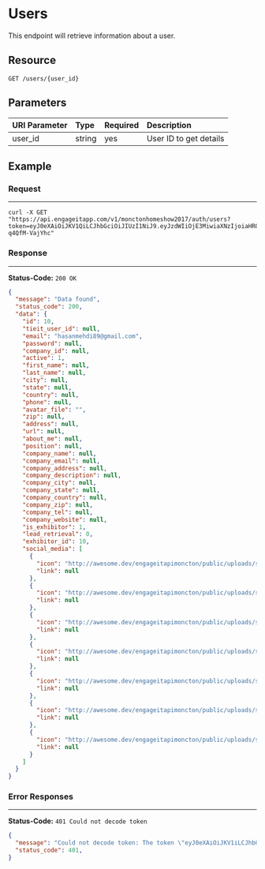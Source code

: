 # Users

This endpoint will retrieve information about a user.

## Resource

```
GET /users/{user_id}
```

## Parameters

URI Parameter | Type   | Required | Description
:------------ | :----- | :------- | :-----------------------------------------------------------------------------------
user_id       | string | yes      | User ID to get details

## Example

### Request

--------------------------------------------------------------------------------

```
curl -X GET "https://api.engageitapp.com/v1/monctonhomeshow2017/auth/users?token=eyJ0eXAiOiJKV1QiLCJhbGciOiJIUzI1NiJ9.eyJzdWIiOjE3MiwiaXNzIjoiaHR0cDpcL1wvY29uZi1zdGcucHJvaHViLmlvXC9hcGlcL2F1dGhcL2xvZ2luIiwiaWF0IjoxNDg4NjU5MjQ4LCJleHAiOjE0ODkwOTEyNDgsIm5iZiI6MTQ4ODY1OTI0OCwianRpIjoiMzk3NTFjNGQ0NWJmYWUwMTY5MjBjMGNkYTU0ZTI2MWUifQ.hQrXeXEnEhgflmRbfM0klQfLKS_q6Z-q4QfM-VajYhc"
```

### Response

--------------------------------------------------------------------------------

**Status-Code:** `200 OK`

```json
{
  "message": "Data found",
  "status_code": 200,
  "data": {
    "id": 10,
    "tieit_user_id": null,
    "email": "hasanmehdi89@gmail.com",
    "password": null,
    "company_id": null,
    "active": 1,
    "first_name": null,
    "last_name": null,
    "city": null,
    "state": null,
    "country": null,
    "phone": null,
    "avatar_file": "",
    "zip": null,
    "address": null,
    "url": null,
    "about_me": null,
    "position": null,
    "company_name": null,
    "company_email": null,
    "company_address": null,
    "company_description": null,
    "company_city": null,
    "company_state": null,
    "company_country": null,
    "company_zip": null,
    "company_tel": null,
    "company_website": null,
    "is_exhibitor": 1,
    "lead_retrieval": 0,
    "exhibitor_id": 10,
    "social_media": [
      {
        "icon": "http://awesome.dev/engageitapimoncton/public/uploads/social-media/png/facebook-logo.png",
        "link": null
      },
      {
        "icon": "http://awesome.dev/engageitapimoncton/public/uploads/social-media/png/twitter-logo.png",
        "link": null
      },
      {
        "icon": "http://awesome.dev/engageitapimoncton/public/uploads/social-media/png/google-logo.png",
        "link": null
      },
      {
        "icon": "http://awesome.dev/engageitapimoncton/public/uploads/social-media/png/youtube-logo.png",
        "link": null
      },
      {
        "icon": "http://awesome.dev/engageitapimoncton/public/uploads/social-media/png/pinterest-logo.png",
        "link": null
      },
      {
        "icon": "http://awesome.dev/engageitapimoncton/public/uploads/social-media/png/instagram-logo.png",
        "link": null
      },
      {
        "icon": "http://awesome.dev/engageitapimoncton/public/uploads/social-media/png/linkedin-logo.png",
        "link": null
      }
    ]
  }
}
```

### Error Responses

--------------------------------------------------------------------------------

**Status-Code:** `401 Could not decode token`

```json
{
  "message": "Could not decode token: The token \"eyJ0eXAiOiJKV1iLCJhbGciOiJIUzI1NiJ9.eyJzdWIiOjE3MiwiaXNzIjoiaHR0cDpcL1wvY29uZi1zdGcucHJvaHViLmlvXC9hcGlcL2F1dGhcL2xvZ2luIiwiaWF0IjoxNDg4NjU5MjQ4LCJleHAiOjE0ODkwOTEyNDgsIm5iZiI6MTQ4ODY1OTI0OCwianRpIjoiMzk3NTFjNGQ0NWJmYWUwMTY5MjBjMGNkYTU0ZTI2MWUifQ.hQrXeXEnEhgflmRbfM0klQfLKS_q6Z-q4QfM-VajYhc\" is an invalid JWS",
  "status_code": 401,
}
```
